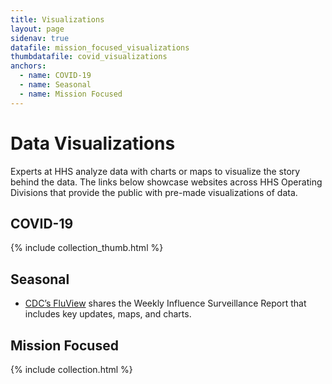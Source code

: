 ```yaml
---
title: Visualizations
layout: page
sidenav: true
datafile: mission_focused_visualizations
thumbdatafile: covid_visualizations
anchors:
  - name: COVID-19
  - name: Seasonal
  - name: Mission Focused
---
```


# Data Visualizations

Experts at HHS analyze data with charts or maps to visualize the story behind the data. The links below showcase websites across HHS Operating Divisions that provide the public with pre-made visualizations of data.

## COVID-19

{% include collection_thumb.html %}

## Seasonal

- [CDC’s FluView](https://www.cdc.gov/flu/weekly/index.htm) shares the Weekly Influence Surveillance Report that includes key updates, maps, and charts.


## Mission Focused

{% include collection.html %}
